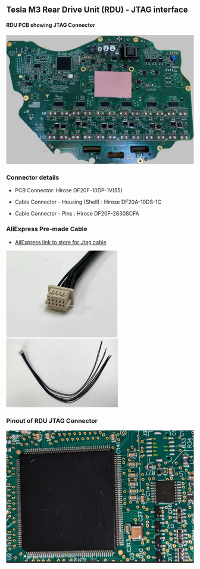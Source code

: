 ## Tesla M3 Rear Drive Unit (RDU) - JTAG interface

####  RDU PCB showing JTAG Connector

![PCB with JTAG connector installed](https://github.com/mackelec/tesla_M3_rdu/blob/main/dev/Tesla%20M3%20RDU%20inverter%20PCB.jpg)

###  Connector details

-  PCB Connector:  Hirose DF20F-10DP-1V(55)

-  Cable Connector - Housing (Shell)  :  Hirose DF20A-10DS-1C
-  Cable Connector - Pins  :  Hirose DF20F-2830SCFA

### AliExpress Pre-made Cable

-  [AliExpress link to store for Jtag cable](https://www.aliexpress.com/item/1005005884037779.html?src=google&aff_fcid=6090ed7d06404f66911ba49f2591ba9c-1721802355984-03216-UneMJZVf&aff_fsk=UneMJZVf&aff_platform=aaf&sk=UneMJZVf&aff_trace_key=6090ed7d06404f66911ba49f2591ba9c-1721802355984-03216-UneMJZVf&terminal_id=c1eee989edee4ee6a4026f3b7d0bf982&afSmartRedirect=n)

<p float="left">
  <img src="https://github.com/mackelec/tesla_M3_rdu/blob/main/dev/AliExpress%20Jtag%20cable%201.PNG" alt="Description of image 1" width="300" />
  <img src="https://github.com/mackelec/tesla_M3_rdu/blob/main/dev/AliExpress%20Jtag%20cable%202.PNG" alt="Description of image 2" width="300" />
</p>



###  Pinout of RDU JTAG Connector

![Tesla RDU Jtag Pinout](https://github.com/mackelec/tesla_M3_rdu/blob/main/dev/Jtag%20assigned.png)




